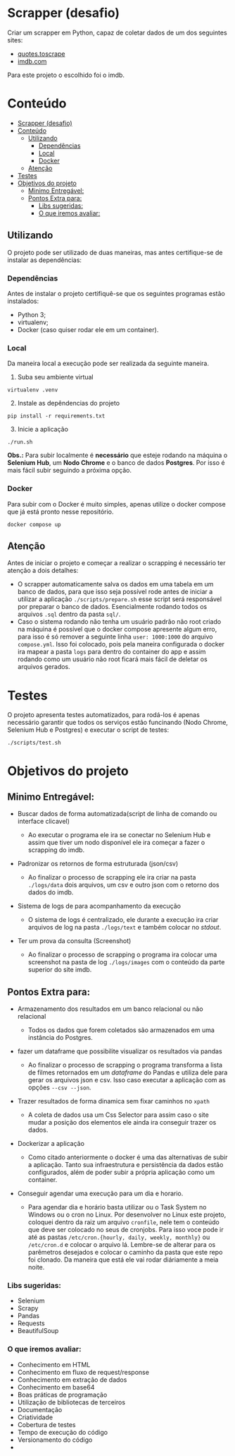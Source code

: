 # Scrapper (desafio)
Criar um scrapper em Python, capaz de coletar dados de um dos seguintes sites: 
- [quotes.toscrape](https://quotes.toscrape.com/)
- [imdb.com](https://www.imdb.com/chart/top/?ref_=nv_mv_250)

Para este projeto o escolhido foi o imdb.

# Conteúdo
<!-- TOC -->
* [Scrapper (desafio)](#scrapper-desafio)
* [Conteúdo](#conteúdo)
  * [Utilizando](#utilizando)
    * [Dependências](#dependências)
    * [Local](#local)
    * [Docker](#docker)
  * [Atenção](#atenção)
* [Testes](#testes)
* [Objetivos do projeto](#objetivos-do-projeto)
  * [Minimo Entregável:](#minimo-entregável)
  * [Pontos Extra para:](#pontos-extra-para)
    * [Libs sugeridas:](#libs-sugeridas)
    * [O que iremos avaliar:](#o-que-iremos-avaliar)
<!-- TOC -->

## Utilizando
O projeto pode ser utilizado de duas maneiras, mas antes certifique-se de instalar as dependências:

### Dependências
Antes de instalar o projeto certifiquê-se que os seguintes programas estão instalados:
* Python 3;
* virtualenv;
* Docker (caso quiser rodar ele em um container).

### Local
Da maneira local a execução pode ser realizada da seguinte maneira.

1. Suba seu ambiente virtual
```commandline
virtualenv .venv
```

2. Instale as depêndencias do projeto
```commandline
pip install -r requirements.txt
```

3. Inicie a aplicação
```commandline
./run.sh
```

**Obs.:** Para subir localmente é **necessário** que esteje rodando na máquina o **Selenium Hub**, um **Nodo
Chrome** e o banco de dados **Postgres**. Por isso é mais fácil subir seguindo a próxima opção.

### Docker
Para subir com o Docker é muito simples, apenas utilize o docker compose que já está pronto nesse repositório.

```commandline
docker compose up
```

## Atenção
Antes de iniciar o projeto e começar a realizar o scrapping é necessário ter atenção a dois detalhes:
* O scrapper automaticamente salva os dados em uma tabela em um banco de dados, para que isso seja possível
rode antes de iniciar a utilizar a aplicação `./scripts/prepare.sh` esse script será responsável por preparar
o banco de dados. Esencialmente rodando todos os arquivos `.sql` dentro da pasta `sql/`.
* Caso o sistema rodando não tenha um usuário padrão não root criado na máquina é possível que o docker compose 
apresente algum erro, para isso é só remover a seguinte linha `user: 1000:1000` do arquivo `compose.yml`. Isso
foi colocado, pois pela maneira configurada o docker ira mapear a pasta `logs` para dentro do container do app
e assim rodando como um usuário não root ficará mais fácil de deletar os arquivos gerados.

# Testes
O projeto apresenta testes automatizados, para rodá-los é apenas necessário garantir que todos os serviços estão
funcinando (Nodo Chrome, Selenium Hub e Postgres) e executar o script de testes:
```commandline
./scripts/test.sh
```

# Objetivos do projeto

## Minimo Entregável:

- Buscar dados de forma automatizada(script de linha de comando ou interface clicavel)
  - Ao executar o programa ele ira se conectar no Selenium Hub e assim que tiver um nodo disponível ele
  ira começar a fazer o scrapping do imdb.
  

- Padronizar os retornos de forma estruturada (json/csv)
  - Ao finalizar o processo de scrapping ele ira criar na pasta `./logs/data` dois arquivos, um csv e outro json
  com o retorno dos dados do imdb.


- Sistema de logs de para acompanhamento da execução
  - O sistema de logs é centralizado, ele durante a execução ira criar arquivos de log na pasta `./logs/text` e
  também colocar no _stdout_.
  

- Ter um prova da consulta (Screenshot)
  - Ao finalizar o processo de scrapping o programa ira colocar uma screenshot na pasta de log `./logs/images` com
  o conteúdo da parte superior do site imdb.

## Pontos Extra para:

- Armazenamento dos resultados em um banco relacional ou não relacional
  - Todos os dados que forem coletados são armazenados em uma instância do Postgres.
  

- fazer um dataframe que possibilite visualizar os resultados via pandas
  - Ao finalizar o processo de scrapping o programa transforma a lista de filmes retornados em um _dataframe_
  do Pandas e utiliza dele para gerar os arquivos json e csv. Isso caso executar a aplicação com as opções
  `--csv --json`.


- Trazer resultados de forma dinamica sem fixar caminhos no `xpath`
  - A coleta de dados usa um Css Selector para assim caso o site mudar a posição dos elementos ele 
  ainda ira conseguir trazer os dados.


- Dockerizar a aplicação
  - Como citado anteriormente o docker é uma das alternativas de subir a aplicação. Tanto sua infraestrutura e
  persistência da dados estão configurados, além de poder subir a própria aplicação como um container.


- Conseguir agendar uma execução para um dia e horario.
  - Para agendar dia e horário basta utilizar ou o Task System no Windows ou o cron no Linux. Por
  desenvolver no Linux este projeto, coloquei dentro da raiz um arquivo `cronfile`, nele tem o conteúdo 
  que deve ser colocado no seus de cronjobs. Para isso voce pode ir até as pastas 
  `/etc/cron.{hourly, daily, weekly, monthly}` ou `/etc/cron.d` e colocar o arquivo lá. Lembre-se de alterar
  para os parêmetros desejados e colocar o caminho da pasta que este repo foi clonado. Da maneira que está ele 
  vai rodar diáriamente a meia noite.

### Libs sugeridas:
 - Selenium 
 - Scrapy
 - Pandas
 - Requests
 - BeautifulSoup 


### O que iremos avaliar:
- Conhecimento em HTML
- Conhecimento em fluxo de request/response
- Conhecimento em extração de dados
- Conhecimento em base64
- Boas práticas de programação
- Utilização de bibliotecas de terceiros
- Documentação
- Criatividade
- Cobertura de testes
- Tempo de execução do código
- Versionamento do código
- 